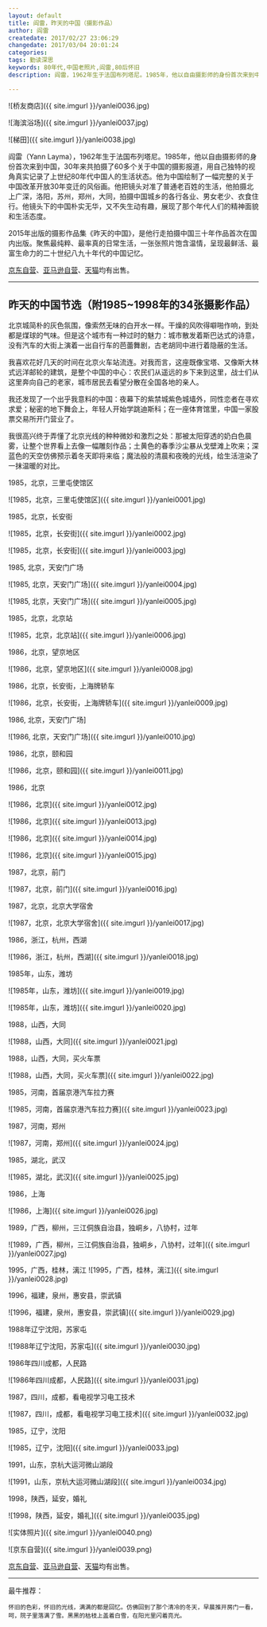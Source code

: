 ```yaml
---
layout: default
title: 阎雷，昨天的中国（摄影作品）
author: 阎雷
createdate: 2017/02/27 23:06:29
changedate: 2017/03/04 20:01:24
categories:
tags: 勤读深思
keywords: 80年代,中国老照片,阎雷,80后怀旧
description: 阎雷，1962年生于法国布列塔尼。1985年，他以自由摄影师的身份首次来到中国，30年来共拍摄了60多个关于中国的摄影报道，用自己独特的视角真实记录了上世纪80年代中国人的生活状态。

---
```


![桥友商店]({{ site.imgurl }}/yanlei0036.jpg)

![海滨浴场]({{ site.imgurl }}/yanlei0037.jpg)

![梯田]({{ site.imgurl }}/yanlei0038.jpg)


阎雷（Yann Layma），1962年生于法国布列塔尼。1985年，他以自由摄影师的身份首次来到中国，30年来共拍摄了60多个关于中国的摄影报道，用自己独特的视角真实记录了上世纪80年代中国人的生活状态。他为中国绘制了一幅完整的关于中国改革开放30年变迁的风俗画。他把镜头对准了普通老百姓的生活，他拍摄北上广深，洛阳，苏州，郑州，大同，拍摄中国城乡的各行各业、男女老少、衣食住行。他镜头下的中国朴实无华，又不失生动有趣，展现了那个年代人们的精神面貌和生活态度。

2015年出版的摄影作品集《昨天的中国》，是他行走拍摄中国三十年作品首次在国内出版。聚焦最纯粹、最率真的日常生活，一张张照片饱含温情，呈现最鲜活、最富生命力的二十世纪八九十年代的中国记忆。

[京东自营](http://union-click.jd.com/jdc?e=0&p=AyIHZR5aEQISA1AYUyUCEgBQG10dCiJDCkMFSjJLQhBaUAscSkIBR0ROVw1VC0dFFQIVAlUdUx0dS0IJRmsUdG4EEUs6Y2dPBDUcKXJ1Sm9PHS9lDh43Uh9fFwESAVwTaxUDEwZVGVsQAxc3ZRtaJVB83%2BOtg7CzDtP%2FlI6dlSIAXBhYFQMWBVArWxALGwRUE1wXAxUBVStcJUBXQwBTNVBcRFMQQg9WMiI3ZQ%3D%3D&t=W1dCFBBFC1pXUwkEAEAdQFkJBVsVBRcHUxNTCltXWwg%3D)、[亚马逊自营](https://www.amazon.cn/gp/product/B00RV7W5NA/ref=as_li_tf_tl?ie=UTF8&camp=536&creative=3200&creativeASIN=B00RV7W5NA&linkCode=as2&tag=znrio-23)、[天猫](https://s.click.taobao.com/t?e=m%3D2%26s%3D1PUqAwyhNQEcQipKwQzePOeEDrYVVa64K7Vc7tFgwiHjf2vlNIV67rkCWc5nOfzTFBt5vao9QZxFzjN9hD2WgrOKPVVdLRs3rJbTiIw%2FymrQ9txlipY8TLonRKIHjLmuYOJHJ1ydfrgteQkK98%2F2tZJ8p3peV6eHxg5p7bh%2BFbQ%3D&pvid=10_101.38.28.105_621_1488215763811)均有出售。


----

## 昨天的中国节选（附1985~1998年的34张摄影作品）

北京城简朴的灰色氛围，像索然无味的白开水一样。干燥的风吹得噼啪作响，到处都是煤球的气味。但是这个城市有一种过时的魅力：城市散发着斯巴达式的诗意，没有汽车的大街上演着一出自行车的芭蕾舞剧，古老胡同中进行着隐蔽的生活。

我喜欢花好几天的时间在北京火车站流连。对我而言，这座既像宝塔、又像斯大林式远洋邮轮的建筑，是整个中国的中心：农民们从遥远的乡下来到这里，战士们从这里奔向自己的老家，城市居民去看望分散在全国各地的亲人。

我还发现了一个出乎我意料的中国：夜幕下的紫禁城紫色城墙外，同性恋者在寻欢求爱；秘密的地下舞会上，年轻人开始学跳迪斯科；在一座体育馆里，中国一家股票交易所开门营业了。

我很高兴终于弄懂了北京光线的种种微妙和激烈之处：那被太阳穿透的奶白色晨雾，让整个世界看上去像一幅雕刻作品；土黄色的春季沙尘暴从戈壁滩上吹来；深蓝色的天空仿佛预示着冬天即将来临；魔法般的清晨和夜晚的光线，给生活渲染了一抹温暖的对比。

1985，北京，三里屯使馆区

![1985，北京，三里屯使馆区]({{ site.imgurl }}/yanlei0001.jpg)

1985，北京，长安街

![1985，北京，长安街]({{ site.imgurl }}/yanlei0002.jpg)

![1985，北京，长安街]({{ site.imgurl }}/yanlei0003.jpg)

1985, 北京，天安门广场

![1985, 北京，天安门广场]({{ site.imgurl }}/yanlei0004.jpg)

![1985, 北京，天安门广场]({{ site.imgurl }}/yanlei0005.jpg)

1985，北京，北京站

![1985，北京，北京站]({{ site.imgurl }}/yanlei0006.jpg)

1986，北京，望京地区

![1986，北京，望京地区]({{ site.imgurl }}/yanlei0008.jpg)

1986，北京，长安街，上海牌轿车

![1986，北京，长安街，上海牌轿车]({{ site.imgurl }}/yanlei0009.jpg)

1986, 北京，天安门广场]

![1986, 北京，天安门广场]({{ site.imgurl }}/yanlei0010.jpg)

1986，北京，颐和园

![1986，北京，颐和园]({{ site.imgurl }}/yanlei0011.jpg)

1986，北京

![1986，北京]({{ site.imgurl }}/yanlei0012.jpg)

![1986，北京]({{ site.imgurl }}/yanlei0013.jpg)

![1986，北京]({{ site.imgurl }}/yanlei0014.jpg)

![1986，北京]({{ site.imgurl }}/yanlei0015.jpg)

1987，北京，前门

![1987，北京，前门]({{ site.imgurl }}/yanlei0016.jpg)

1987，北京，北京大学宿舍

![1987，北京，北京大学宿舍]({{ site.imgurl }}/yanlei0017.jpg)

1986，浙江，杭州，西湖

![1986，浙江，杭州，西湖]({{ site.imgurl }}/yanlei0018.jpg)

1985年，山东，潍坊

![1985年，山东，潍坊]({{ site.imgurl }}/yanlei0019.jpg)

![1985年，山东，潍坊]({{ site.imgurl }}/yanlei0020.jpg)

1988，山西，大同

![1988，山西，大同]({{ site.imgurl }}/yanlei0021.jpg)

1988，山西，大同，买火车票

![1988，山西，大同，买火车票]({{ site.imgurl }}/yanlei0022.jpg)

1985，河南，首届京港汽车拉力赛

![1985，河南，首届京港汽车拉力赛]({{ site.imgurl }}/yanlei0023.jpg)

1987，河南，郑州

![1987，河南，郑州]({{ site.imgurl }}/yanlei0024.jpg)

1985，湖北，武汉

![1985，湖北，武汉]({{ site.imgurl }}/yanlei0025.jpg)

1986，上海

![1986，上海]({{ site.imgurl }}/yanlei0026.jpg)

1989，广西，柳州，三江侗族自治县，独峒乡，八协村，过年

![1989，广西，柳州，三江侗族自治县，独峒乡，八协村，过年]({{ site.imgurl }}/yanlei0027.jpg)

1995，广西，桂林，漓江
![1995，广西，桂林，漓江]({{ site.imgurl }}/yanlei0028.jpg)

1996，福建，泉州，惠安县，崇武镇

![1996，福建，泉州，惠安县，崇武镇]({{ site.imgurl }}/yanlei0029.jpg)

1988年辽宁沈阳，苏家屯

![1988年辽宁沈阳，苏家屯]({{ site.imgurl }}/yanlei0030.jpg)

1986年四川成都，人民路

![1986年四川成都，人民路]({{ site.imgurl }}/yanlei0031.jpg)

1987，四川，成都，看电视学习电工技术

![1987，四川，成都，看电视学习电工技术]({{ site.imgurl }}/yanlei0032.jpg)

1985，辽宁，沈阳

![1985，辽宁，沈阳]({{ site.imgurl }}/yanlei0033.jpg)

1991，山东，京杭大运河微山湖段

![1991，山东，京杭大运河微山湖段]({{ site.imgurl }}/yanlei0034.jpg)

1998，陕西，延安，婚礼

![1998，陕西，延安，婚礼]({{ site.imgurl }}/yanlei0035.jpg)

![实体照片]({{ site.imgurl }}/yanlei0040.png)

![京东自营]({{ site.imgurl }}/yanlei0039.png)

[京东自营](http://union-click.jd.com/jdc?e=0&p=AyIHZR5aEQISA1AYUyUCEgBQG10dCiJDCkMFSjJLQhBaUAscSkIBR0ROVw1VC0dFFQIVAlUdUx0dS0IJRmsUdG4EEUs6Y2dPBDUcKXJ1Sm9PHS9lDh43Uh9fFwESAVwTaxUDEwZVGVsQAxc3ZRtaJVB83%2BOtg7CzDtP%2FlI6dlSIAXBhYFQMWBVArWxALGwRUE1wXAxUBVStcJUBXQwBTNVBcRFMQQg9WMiI3ZQ%3D%3D&t=W1dCFBBFC1pXUwkEAEAdQFkJBVsVBRcHUxNTCltXWwg%3D)、[亚马逊自营](https://www.amazon.cn/gp/product/B00RV7W5NA/ref=as_li_tf_tl?ie=UTF8&camp=536&creative=3200&creativeASIN=B00RV7W5NA&linkCode=as2&tag=znrio-23)、[天猫](https://s.click.taobao.com/t?e=m%3D2%26s%3D1PUqAwyhNQEcQipKwQzePOeEDrYVVa64K7Vc7tFgwiHjf2vlNIV67rkCWc5nOfzTFBt5vao9QZxFzjN9hD2WgrOKPVVdLRs3rJbTiIw%2FymrQ9txlipY8TLonRKIHjLmuYOJHJ1ydfrgteQkK98%2F2tZJ8p3peV6eHxg5p7bh%2BFbQ%3D&pvid=10_101.38.28.105_621_1488215763811)均有出售。

----

最牛推荐：

	怀旧的色彩，怀旧的光线，满满的都是回忆。仿佛回到了那个清冷的冬天，早晨推开房门一看，呵，院子里落满了雪。黑黑的枯枝上盖着白雪，在阳光里闪着亮光。
